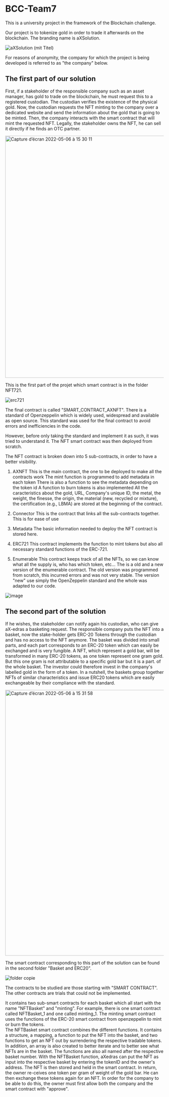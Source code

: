 # BCC-Team7

This is a university project in the framework of the Blockchain challenge. 

Our project is to tokenize gold in order to trade it afterwards on the blockchain. The branding name is aXSolution. 

![aXSolution (mit Titel)](https://user-images.githubusercontent.com/95071880/167140430-79a812ca-a102-4a1d-bb29-660572c899e2.png)


For reasons of anonymity, the company for which the project is being developed is referred to as "the company" below.

## The first part of our solution

First, if a stakeholder of the responsible company such as an asset manager, has gold to trade on the blockchain, 
he must request this to a registered custodian. The custodian verifies the existence of the physical gold. Now, the custodian requests the NFT minting to the company 
over a dedicated website and send the information about the gold that is going to be minted. Then, the company interacts with the smart contract that will mint the requested NFT. 
Legally, the stakeholder owns the NFT, he can sell it directly if he finds an OTC partner. 

<img width="766" alt="Capture d’écran 2022-05-06 à 15 30 11" src="https://user-images.githubusercontent.com/95071880/167141337-6f45c607-ce14-4325-a20d-444080874656.png">

This is the first part of the projet which smart contract is in the folder NFT721.

![erc721](https://user-images.githubusercontent.com/95071880/167143951-02a9835d-d725-428f-8d4f-3ed9ded0d6ce.png)

The final contract is called "SMART_CONTRACT_AXNFT". There is a standard of Openzeppelin which is widely used, widespread and available as open source. This standard was used for the final contract to avoid errors and inefficiencies in the code. 

However, before only taking the standard and implement it as such, it was tried to understand it. The NFT smart contract was then deployed from scratch. 

The NFT contract is broken down into 5 sub-contracts, in order to have a better visibility. 

1. AXNFT
This is the main contract, the one to be deployed to make all the contracts work 
The mint function is programmed to add metadata in each token
There is also a function to see the metadata depending on the token id
A function to burn tokens is also implemented
All the caracteristics about the gold, URL, Company's unique ID, the metal, the weight, the finesse, the origin, the material (new, recycled or mixture), the certification (e.g., LBMA) are stored at the beginning of the contract. 

2. Connector 
This is the contract that links all the sub-contracts together. This is for ease of use

3. Metadata
The basic information needed to deploy the NFT contract is stored here. 

4. ERC721
This contract implements the function to mint tokens but also all necessary standard functions of the ERC-721. 

5. Enumerable
This contract keeps track of all the NFTs, so we can know what all the supply is, who has which token, etc... 
The is a old and a new version of the enumerable contract. The old version was programmed from scratch, this incurred errors and was not very stable. 
The version "new" use simply the OpenZeppelin standard and the whole was adapted to our code.

![image](https://user-images.githubusercontent.com/95071880/167144501-ac49e562-a675-4480-88b2-542aadb858e9.png)


## The second part of the solution

If he wishes, the stakeholder can notify again his custodian, who can give aX-edras a basketing request. The responsible company puts the NFT into a basket, now the stake-holder gets ERC-20 Tokens through 
the custodian and has no access to the NFT anymore. The basket was divided into small parts, and each part corresponds to an ERC-20 token which can easily be exchanged and is very fungible. 
A NFT, which represent a gold bar, will be transformed in many ERC-20 tokens, as one token represent one gram gold. But this one gram is not attributable to a specific gold bar but it is a part. 
of the whole basket. The investor could therefore invest in the company's labelled gold in the form of a token. In a nutshell, the baskets group together NFTs of similar characteristics 
and issue ERC20 tokens which are easily exchangeable by their compliance with the standard. 

<img width="841" alt="Capture d’écran 2022-05-06 à 15 31 58" src="https://user-images.githubusercontent.com/95071880/167141542-09e1ac23-bbc9-471f-8bac-11904a367743.png">

The smart contract corresponding to this part of the solution can be found in the second folder "Basket and ERC20". 

![folder copie](https://user-images.githubusercontent.com/95071880/167143814-1e308703-7c8d-4c5f-8533-890ffa255439.png)

The contracts to be studied are those starting with "SMART CONTRACT". The other contracts are trials that could not be implemented. 

It contains two sub-smart contracts for each basket which all start with the name "NFTBasket" and "minting". 
For example, there is one smart contract called NFTBasket_1 and one called minting_1. The minting smart contract uses the functions of the ERC-20 smart contract from openzeppelin to mint or burn the tokens.  
The NFTBasket smart contract combines the different functions. It contains a structure, a mapping, a function to put the NFT into the basket, and two functions to get an NFT out by surrendering the respective tradable tokens. 
In addition, an array is also created to better iterate and to better see what NFTs are in the basket.  The functions are also all named after the respective basket number. With the NFTBasket function, aXedras can put the NFT as 
input into the respective basket by entering the tokenID and the owner's address. The NFT is then stored and held in the smart contract. In return, the owner re-ceives one token per gram of weight of the gold bar. 
He can then exchange these tokens again for an NFT. In order for the company to be able to do this, the owner must first allow both the company and the smart contract with "approve".
